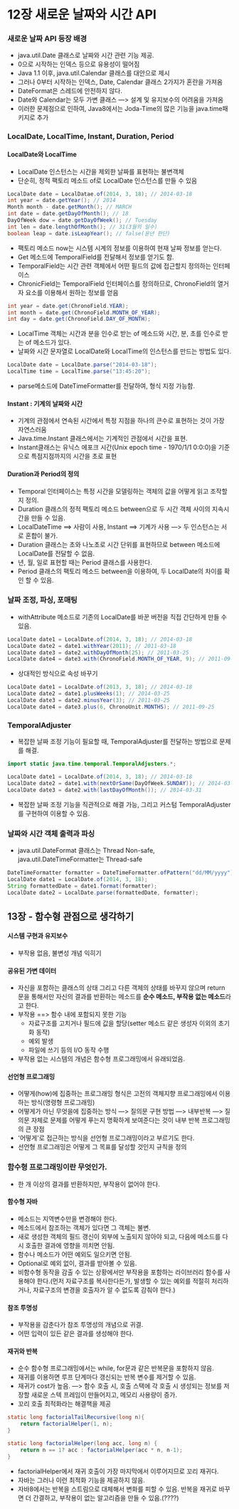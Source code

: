 # 12장 새로운 날짜와 시간 API

### 새로운 날짜 API 등장 배경

- java.util.Date 클래스로 날짜와 시간 관련 기능 제공.
- 0으로 시작하는 인덱스 등으로 유용성이 떨어짐
- Java 1.1 이후, java.util.Calendar 클래스를 대안으로 제시
- 그러나 0부터 시작하는 인덱스, Date, Calendar 클래스 2가지가 혼란을 가져옴
- DateFormat은 스레드에 안전하지 않다.
- Date와 Calendar는 모두 가변 클래스 —> 설계 및 유지보수의 어려움을 가져옴
- 이러한 문제점으로 인하여, Java8에서는 Joda-Time의 많은 기능을 java.time패키지로 추가



### LocalDate, LocalTime, Instant, Duration, Period

#### LocalDate와 LocalTime

- LocalDate 인스턴스는 시간을 제외한 날짜를 표현하는 불변객체
- 단순히, 정적 팩토리 메소드 of로 LocalDate 인스턴스를 만들 수 있음

```java
LocalDate date = LocalDatae.of(2014, 3, 18); // 2014-03-18
int year = date.getYear(); // 2014
Month month - date.getMonth(); // MARCH
int date = date.getDayOfMonth(); // 18
DayOfWeek dow = date.getDayOfWeek(); // Tuesday
int len = date.lengthOfMonth(); // 31(3월의 일수)
boolean leap = date.isLeapYear(); // false(윤년 판단)
```

- 팩토리 메소드 now는 시스템 시계의 정보를 이용하여 현재 날짜 정보를 얻는다.
- Get 메소드에 TemporalField를 전달해서 정보를 얻기도 함.
- TemporalField는 시간 관련 객체에서 어떤 필드의 값에 접근할지 정의하는 인터페이스
- ChronicField는 TemporalField 인터페이스를 정의하므로, ChronoField의 열거자 요소를 이용해서 원하는 정보를 얻음

```java
int year = date.get(ChronoField.YEAR);
int month = date.get(ChronoField.MONTH_OF_YEAR);
int day = date.get(ChronoField.DAY_OF_MONTH);
```

- LocalTime 객체는 시간과 분을 인수로 받는 of 메소드와 시간, 분, 초를 인수로 받는 of 메소드가 있다.
- 날짜와 시간 문자열로 LocalDate와 LocalTime의 인스턴스를 만드는 방법도 있다.

```java
LocalDate date = LocalDate.parse("2014-03-18");
LocalTime time = LocalTime.parse("13:45:20");
```

- parse메소드에 DateTimeFormatter를 전달하여, 형식 지정 가능함.



#### Instant : 기계의 날짜와 시간

- 기계의 관점에서 연속된 시간에서 특정 지점을 하나의 큰수로 표현하는 것이 가장 자연스러움
- Java.time.Instant 클래스에서는 기계적인 관점에서 시간을 표현.
- Instant클래스는 유닉스 에포크 시간(Unix epoch time - 1970/1/1 0:0:0)을 기준으로 특점지점까지의 시간을 초로 표현



#### Duration과 Period의 정의

- Temporal 인터페이스는 특정 시간을 모델링하는 객체의 값을 어떻게 읽고 조작할지 정의.
- Duration 클래스의 정적 팩토리 메소드 between으로 두 시간 객체 사이의 지속시간을 만들 수 있음.
- LocalDateTime ==> 사람이 사용, Instant ==> 기계가 사용 —> 두 인스턴스는 서로 혼합이 불가.
- Duration 클래스는 초와 나노초로 시간 단위를 표현하므로 between 메소드에 LocalDate를 전달할 수 없음.
- 년, 월, 일로 표현할 때는 Period 클래스를 사용한다.
- Period 클래스의 팩토리 메소드 between을 이용하여, 두 LocalDate의 차이를 확인 할 수 있음.





### 날짜 조정, 파싱, 포매팅

- withAttribute 메소드로 기존의 LocalDate를 바꾼 버전을 직접 간단하게 만들 수 있음.

```java
LocalDate date1 = LocalDate.of(2014, 3, 18); // 2014-03-18
LocalDate date2 = date1.withYear(2011); // 2011-03-18
LocalDate date3 = date2.withDayOfMonth(25); // 2011-03-25
LocalDate date4 = date3.with(ChronoField.MONTH_OF_YEAR, 9); // 2011-09-25
```

- 상대적인 방식으로 속성 바꾸기

```java
LocalDate date1 = LocalDate.of(2013, 3, 18); // 2014-03-18
LocalDate date2 = date1.plusWeeks(1); // 2014-03-25
LocalDate date3 = date2.minusYear(3); // 2011-03-25
LocalDate date4 = date3.plus(6, ChronoUnit.MONTHS); // 2011-09-25
```



### TemporalAdjuster

- 복잡한 날짜 조정 기능이 필요할 때, TemporalAdjuster를 전달하는 방법으로 문제를 해결.

```java
import static java.time.temporal.TemporalAdjusters.*;

LocalDate date1 = LocalDate.of(2014, 3, 18); // 2014-03-18
LocalDate date2 = date1.with(nextOrSame(DayOfWeek.SUNDAY)); // 2014-03-23
LocalDate date3 = date2.with(lastDayOfMonth()); // 2014-03-31
```

- 복잡한 날짜 조정 기능을 직관적으로 해결 가능, 그리고 커스텀 TemporalAdjuster를 구현하여 이용할 수 있음.



### 날짜와 시간 객체 출력과 파싱

- java.util.DateFormat 클래스는 Thread Non-safe, java.util.DateTimeFormatter는 Thread-safe

```java
DateTimeFormatter formatter = DateTimeFormatter.ofPattern("dd/MM/yyyy");
LocalDate date1 = LocalDate.of(2014, 3, 18);
String formattedDate = date1.format(formatter);
LocalDate date2 = LocalDate.parse(formattedDate, formatter);
```









## 13장 - 함수형 관점으로 생각하기

#### 시스템 구현과 유지보수

- 부작용 없음, 불변성 개념 익히기



#### 공유된 가변 데이터

- 자신을 포함하는 클래스의 상태 그리고 다른 객체의 상태를 바꾸지 않으며 return 문을 통해서만 자신의 결과를 반환하는 메소드를 **순수 메소드, 부작용 없는 메소드**라고 한다.
- 부작용 ==> 함수 내에 포함되지 못한 기능
  - 자료구조를 고치거나 필드에 값을 할당(setter 메소드 같은 생성자 이외의 초기화 동작)
  - 예외 발생
  - 파일에 쓰기 등의 I/O 동작 수행
- 부작용 없는 시스템의 개념은 함수형 프로그래밍에서 유래되었음.



#### 선언형 프로그래밍

- 어떻게(how)에 집중하는 프로그래밍 형식은 고전의 객체지향 프로그래밍에서 이용하는 방식(명령형 프로그래밍)
- 어떻게가 아닌 무엇을에 집중하는 방식 —> 질의문 구현 방법 —> 내부반복 —> 질의문 자체로 문제를 어떻게 푸는지 명확하게 보여준다는 것이 내부 반복 프로그래밍의 큰 장점
- '어떻게'로 접근하는 방식을 선언형 프로그래밍이라고 부르기도 한다.
- 선언형 프로그래밍은 어떻게 그 목표를 달성할 것인지 규칙을 정의



### 함수형 프로그래밍이란 무엇인가.

- 한 개 이상의 결과를 반환하지만, 부작용이 없어야 한다.



#### 함수형 자바

- 메소드는 지역변수만을 변경해야 한다.
- 메소드에서 참조하는 객체가 있다면 그 객체는 불변.
- 새로 생성한 객체의 필드 갱신이 외부에 노출되지 않아야 되고, 다음에 메소드를 다시 호출한 결과에 영향을 끼치면 안됨.
- 함수나 메소드가 어떤 예외도 일으키면 안됨.
- Optional<T>로 예외 없이, 결과를 받아볼 수 있음.
- 비함수형 동작을 감출 수 있는 상황에서만 부작용을 포함하는 라이브러리 함수를 사용해야 한다.(먼저 자료구조를 복사한다든가, 발생할 수 있는 예외를 적절히 처리하거나, 자료구조의 변경을 호출자가 알 수 없도록 감춰야 한다.)



#### 참조 투명성

- 부작용을 감춘다가 참조 투명성의 개념으로 귀결.
- 어떤 입력이 있든 같은 결과를 생성해야 한다.



#### 재귀와 반복

- 순수 함수형 프로그래밍에서는 while, for문과 같은 반복문을 포함하지 않음.
- 재귀를 이용하면 루프 단계마다 갱신되는 반복 변수를 제거할 수 있음.
- 재귀가 cost가 높음. —> 함수 호출 시, 호출 스택에 각 호출 시 생성되는 정보를 저장할 새로운 스텍 프레임이 만들어지고, 메모리 사용량이 증가.
- 꼬리 호출 최적화라는 해결책을 제공

```java
static long factorialTailRecursive(long n){
    return factorialHelper(1, n);
}

static long factorialHelper(long acc, long n) {
    return n == 1? acc : factorialHelper(acc * n, n-1);
}
```

- factorialHelper에서 재귀 호출이 가장 마지막에서 이루어지므로 꼬리 재귀다.
- 자바는 그러나 이런 최적화 기능을 제공하지 않음.
- 자바8에서는 반복을 스트림으로 대체해서 변화를 피할 수 있음. 반복을 재귀로 바꾸면 더 간결하고, 부작용이 없는 알고리즘을 만들 수 있음.(????)